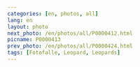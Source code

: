 ```yaml
---
categories: [en, photos, all]
lang: en
layout: photo
next_photo: /en/photos/all/P0000412.html
picname: P0000413
prev_photo: /en/photos/all/P0000424.html
tags: [Fotofalle, Leopard, Leopards]
---
```

